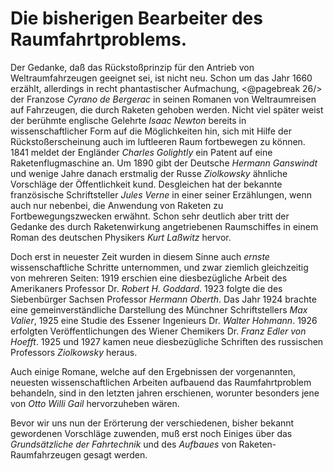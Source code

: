 Die bisherigen Bearbeiter des Raumfahrtproblems.
================================================

Der Gedanke, daß das Rückstoßprinzip für den Antrieb von
Weltraumfahrzeugen geeignet sei, ist nicht neu. Schon um das
Jahr 1660 erzählt, allerdings in recht phantastischer Aufmachung,
<@pagebreak 26/> der Franzose *Cyrano de Bergerac* in seinen Romanen von
Weltraumreisen auf Fahrzeugen, die durch Raketen gehoben
werden. Nicht viel später weist der berühmte englische Gelehrte
*Isaac Newton* bereits in wissenschaftlicher Form auf die Möglichkeiten
hin, sich mit Hilfe der Rückstoßerscheinung auch im
luftleeren Raum fortbewegen zu können. 1841 meldet der Engländer
*Charles Golightly* ein Patent auf eine Raketenflugmaschine
an. Um 1890 gibt der Deutsche *Hermann Ganswindt*
und wenige Jahre danach erstmalig der Russe *Ziolkowsky*
ähnliche Vorschläge der Öffentlichkeit kund. Desgleichen
hat der bekannte französische Schriftsteller *Jules Verne*
in einer seiner Erzählungen, wenn auch nur nebenbei, die Anwendung
von Raketen zu Fortbewegungszwecken erwähnt. Schon
sehr deutlich aber tritt der Gedanke des durch Raketenwirkung
angetriebenen Raumschiffes in einem Roman des deutschen Physikers
*Kurt Laßwitz* hervor.

Doch erst in neuester Zeit wurden in diesem Sinne auch
*ernste* wissenschaftliche Schritte unternommen, und zwar ziemlich
gleichzeitig von mehreren Seiten: 1919 erschien eine diesbezügliche
Arbeit des Amerikaners Professor Dr. *Robert H.
Goddard*. 1923 folgte die des Siebenbürger Sachsen Professor
*Hermann Oberth*. Das Jahr 1924 brachte eine gemeinverständliche
Darstellung des Münchner Schriftstellers *Max Valier*,
1925 eine Studie des Essener Ingenieurs Dr. *Walter Hohmann*.
1926 erfolgten Veröffentlichungen des Wiener Chemikers Dr.
*Franz Edler von Hoefft*. 1925 und 1927 kamen neue diesbezügliche
Schriften des russischen Professors *Ziolkowsky* heraus.

Auch einige Romane, welche auf den Ergebnissen der vorgenannten,
neuesten wissenschaftlichen Arbeiten aufbauend das Raumfahrtproblem
behandeln, sind in den letzten jahren erschienen, worunter
besonders jene von *Otto Willi Gail* hervorzuheben wären.

Bevor wir uns nun der Erörterung der verschiedenen, bisher
bekannt gewordenen Vorschläge zuwenden, muß erst noch Einiges
über das *Grundsätzliche der Fahrtechnik* und des *Aufbaues*
von Raketen-Raumfahrzeugen gesagt werden.

